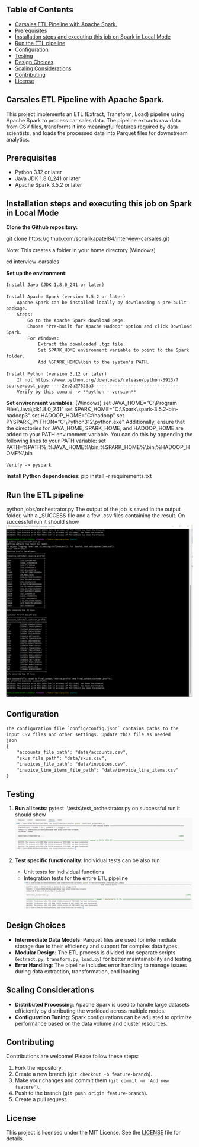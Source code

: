 ## Table of Contents
- [Carsales ETL Pipeline with Apache Spark.](#project-overview)
- [Prerequisites](#Prerequisites)
- [Installation steps and executing this job on Spark in Local Mode](#installation)
- [Run the ETL pipeline](#run-pipeline)
- [Configuration](#config)
- [Testing](#testing)
- [Design Choices](#design)
- [Scaling Considerations](#scaling)
- [Contributing](#contribute)
- [License](#license)

## Carsales ETL Pipeline with Apache Spark.
This project implements an ETL (Extract, Transform, Load) pipeline using Apache Spark to process car sales data. The pipeline extracts raw data from CSV files, transforms it into meaningful features required by data scientists, and loads the processed data into Parquet files for downstream analytics.

## Prerequisites
- Python 3.12 or later
- Java JDK 1.8.0_241 or later
- Apache Spark 3.5.2 or later
  
## Installation steps and executing this job on Spark in Local Mode
    
**Clone the Github repository:**

   git clone https://github.com/sonalikapatel84/interview-carsales.git
   
   Note: This creates a folder in your home directory (Windows)
   
   cd interview-carsales
      

**Set up the environment**:

    Install Java (JDK 1.8.0_241 or later)
    
    Install Apache Spark (version 3.5.2 or later)
        Apache Spark can be installed locally by downloading a pre-built package.
        Steps:
            Go to the Apache Spark download page.
            Choose "Pre-built for Apache Hadoop" option and click Download Spark.
            For Windows:
                Extract the downloaded .tgz file.
                Set SPARK_HOME environment variable to point to the Spark folder.
                Add %SPARK_HOME%\bin to the system's PATH.
                
    Install Python (version 3.12 or later)
        If not https://www.python.org/downloads/release/python-3913/?source=post_page-----2eb2a27523a3--------------------------------
        Verify by this comand -> **python --version**  
**Set environment variables**:
    (Windows)
    set JAVA_HOME="C:\Program Files\Java\jdk1.8.0_241"
    set SPARK_HOME="C:\Spark\spark-3.5.2-bin-hadoop3"
    set HADOOP_HOME="C:\hadoop"
    set PYSPARK_PYTHON="C:\Python312\python.exe"
    Additionally, ensure that the directories for JAVA_HOME, SPARK_HOME, and HADOOP_HOME are added to your PATH environment variable. You can do this by appending the following lines to your PATH variable:
    set PATH=%PATH%;%JAVA_HOME%\bin;%SPARK_HOME%\bin;%HADOOP_HOME%\bin


    Verify -> pyspark

**Install Python dependencies**:
   pip install -r requirements.txt

## Run the ETL pipeline
   python jobs/orchestrator.py
   The output of the job is saved in the output folder, with a _SUCCESS file and a few .csv files containing the result. 
   On successful run it should show ![ETL Orchestrator Execution](https://github.com/sonalikapatel84/interview-carsales/blob/main/assets/Output.png)
## Configuration
    The configuration file `config/config.json` contains paths to the input CSV files and other settings. Update this file as needed
    json 
    { 
        "accounts_file_path": "data/accounts.csv", 
        "skus_file_path": "data/skus.csv", 
        "invoices_file_path": "data/invoices.csv", 
        "invoice_line_items_file_path": "data/invoice_line_items.csv" 
    }

## Testing
1. **Run all tests**:
    pytest .\tests\test_orchestrator.py
    on successful run it should show ![ETL Test Orcestrator Execution](https://github.com/sonalikapatel84/interview-carsales/blob/main/assets/Test%20orchestrator%20run.png)

2. **Test specific functionality**:
      Individual tests can be also run 
    - Unit tests for individual functions
    - Integration tests for the entire ETL pipeline ![ETL Single Test Orcestrator Execution](https://github.com/sonalikapatel84/interview-carsales/blob/main/assets/Test%20orchestrator%20single%20test%20run.png)

## Design Choices
- **Intermediate Data Models**: Parquet files are used for intermediate storage due to their efficiency and support for complex data types.
- **Modular Design**: The ETL process is divided into separate scripts (`extract.py`, `transform.py`, `load.py`) for better maintainability and testing.
- **Error Handling**: The pipeline includes error handling to manage issues during data extraction, transformation, and loading.

## Scaling Considerations
- **Distributed Processing**: Apache Spark is used to handle large datasets efficiently by distributing the workload across multiple nodes.
- **Configuration Tuning**: Spark configurations can be adjusted to optimize performance based on the data volume and cluster resources.

## Contributing
Contributions are welcome! Please follow these steps:
1. Fork the repository.
2. Create a new branch (`git checkout -b feature-branch`).
3. Make your changes and commit them (`git commit -m 'Add new feature'`).
4. Push to the branch (`git push origin feature-branch`).
5. Create a pull request.

## License
This project is licensed under the MIT License. See the [LICENSE](LICENSE) file for details.
